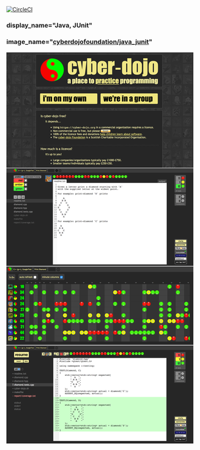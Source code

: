 [![CircleCI](https://circleci.com/gh/cyber-dojo-start-points/java-junit.svg?style=svg)](https://circleci.com/gh/cyber-dojo-start-points/java-junit)

### display_name="Java, JUnit"
### image_name="[cyberdojofoundation/java_junit](https://hub.docker.com/repository/docker/cyberdojofoundation/java_junit)"

![cyber-dojo.org home page](https://github.com/cyber-dojo/cyber-dojo/blob/master/shared/home_page_snapshot.png)
